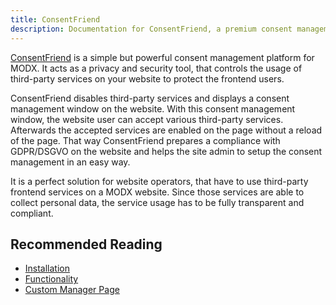 ```yaml
---
title: ConsentFriend
description: Documentation for ConsentFriend, a premium consent management platform for MODX by Treehill Studio.
---
```


[ConsentFriend](https://modmore.com/consentfriend/) is a simple but powerful
consent management platform for MODX. It acts as a privacy and security tool,
that controls the usage of third-party services on your website to protect the
frontend users.

ConsentFriend disables third-party services and displays a consent management
window on the website. With this consent management window, the website user
can accept various third-party services. Afterwards the accepted services are
enabled on the page without a reload of the page. That way ConsentFriend
prepares a compliance with GDPR/DSGVO on the website and helps the site admin to
setup the consent management in an easy way.

It is a perfect solution for website operators, that have to use third-party
frontend services on a MODX website. Since those services are able to collect
personal data, the service usage has to be fully transparent and compliant.

## Recommended Reading

- [Installation](01_Installation)
- [Functionality](02_Functionality/01_Introduction)
- [Custom Manager Page](03_Custom_Manager_Page)
<!-- - [FAQ](04_FAQ) -->

